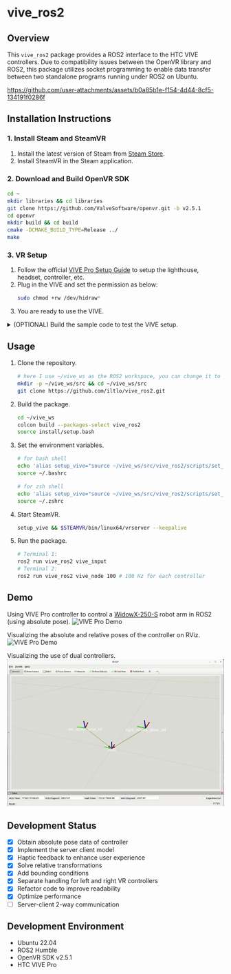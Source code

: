 # vive_ros2

## Overview

This `vive_ros2` package provides a ROS2 interface to the HTC VIVE controllers. Due to compatibility issues between the OpenVR library and ROS2, this package utilizes socket programming to enable data transfer between two standalone programs running under ROS2 on Ubuntu.

https://github.com/user-attachments/assets/b0a85b1e-f154-4d44-8cf5-134191f0286f

## Installation Instructions

### 1. Install Steam and SteamVR
1. Install the latest version of Steam from [Steam Store](https://store.steampowered.com/).
2. Install SteamVR in the Steam application.

### 2. Download and Build OpenVR SDK
```bash
cd ~
mkdir libraries && cd libraries
git clone https://github.com/ValveSoftware/openvr.git -b v2.5.1
cd openvr
mkdir build && cd build
cmake -DCMAKE_BUILD_TYPE=Release ../
make
```

### 3. VR Setup
1. Follow the official [VIVE Pro Setup Guide](https://www.vive.com/hk/setup/vive-pro-hmd/) to setup the lighthouse, headset, controller, etc.
2. Plug in the VIVE and set the permission as below:
    ```bash
    sudo chmod +rw /dev/hidraw*
    ```
3. You are ready to use the VIVE.
<details>
<summary>(OPTIONAL) Build the sample code to test the VIVE setup.</summary>

```bash
cd ~/libraries/openvr/samples
mkdir build && cd build
cmake .. -G "Unix Makefiles" -DCMAKE_PREFIX_PATH=/opt/Qt/5.6/gcc_64/lib/cmake -DCMAKE_BUILD_TYPE=Release
```
Run the demo code as follows:
```bash
# copy the texture files to the bin folder
cd ~
cp libraries/openvr/samples/bin/cube_texture.png libraries/openvr/samples/bin/hellovr_* build
```
```bash
# Run demo code
~/.steam/steam/ubuntu12_32/steam-runtime/run.sh ~/vive_ws/libraries/openvr/samples/bin/linux64/hellovr_opengl
```   
</details>

## Usage
1. Clone the repository.
    ```bash
    # here I use ~/vive_ws as the ROS2 workspace, you can change it to your own workspace
    mkdir -p ~/vive_ws/src && cd ~/vive_ws/src
    git clone https://github.com/iltlo/vive_ros2.git
    ```
2. Build the package.
    ```bash
    cd ~/vive_ws
    colcon build --packages-select vive_ros2
    source install/setup.bash
    ```
3.  Set the environment variables.
    ```bash
    # for bash shell
    echo 'alias setup_vive="source ~/vive_ws/src/vive_ros2/scripts/set_vr_env.sh && source ~/vive_ws/install/setup.bash"' >> ~/.bashrc
    source ~/.bashrc
    ```
    ```bash
    # for zsh shell
    echo 'alias setup_vive="source ~/vive_ws/src/vive_ros2/scripts/set_vr_env.sh && source ~/vive_ws/install/setup.zsh"' >> ~/.zshrc
    source ~/.zshrc
    ```
4. Start SteamVR.
    ```bash
    setup_vive && $STEAMVR/bin/linux64/vrserver --keepalive
    ```
5. Run the package.
    ```bash
    # Terminal 1:
    ros2 run vive_ros2 vive_input
    # Terminal 2:
    ros2 run vive_ros2 vive_node 100 # 100 Hz for each controller
    ```

## Demo
Using VIVE Pro controller to control a [WidowX-250-S](https://docs.trossenrobotics.com/interbotix_xsarms_docs/specifications/wx250s.html) robot arm in ROS2 (using absolute pose).
![VIVE Pro Demo](docs/videos/vive_pose-abs-control.gif)

Visualizing the absolute and relative poses of the controller on RViz.
![VIVE Pro Demo](docs/videos/vive_pose-relative.gif)

Visualizing the use of dual controllers.
![VIVE Pro Demo](docs/videos/vive_dual-controller.gif)

## Development Status
- [x]  Obtain absolute pose data of controller
- [x]  Implement the server client model
- [x]  Haptic feedback to enhance user experience
- [x]  Solve relative transformations
- [x]  Add bounding conditions 
- [x]  Separate handling for left and right VR controllers
- [x]  Refactor code to improve readability
- [x]  Optimize performance
- [ ]  Server-client 2-way communication

## Development Environment
- Ubuntu 22.04
- ROS2 Humble
- OpenVR SDK v2.5.1
- HTC VIVE Pro
